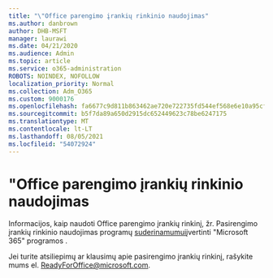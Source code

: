 ```yaml
---
title: "\"Office parengimo įrankių rinkinio naudojimas"
ms.author: danbrown
author: DHB-MSFT
manager: laurawi
ms.date: 04/21/2020
ms.audience: Admin
ms.topic: article
ms.service: o365-administration
ROBOTS: NOINDEX, NOFOLLOW
localization_priority: Normal
ms.collection: Adm_O365
ms.custom: 9000176
ms.openlocfilehash: fa6677c9d811b863462ae720e722735fd544ef568e6e10a95cff35e54948735e
ms.sourcegitcommit: b5f7da89a650d2915dc652449623c78be6247175
ms.translationtype: MT
ms.contentlocale: lt-LT
ms.lasthandoff: 08/05/2021
ms.locfileid: "54072924"
---
```

# <a name="using-the-office-readiness-toolkit"></a>"Office parengimo įrankių rinkinio naudojimas

Informacijos, kaip naudoti Office parengimo įrankių rinkinį, žr. Pasirengimo įrankių rinkinio naudojimas programų [suderinamumui](https://docs.microsoft.com/DeployOffice/readiness-toolkit-application-compatibility-microsoft-365-apps)įvertinti "Microsoft 365" programos .

Jei turite atsiliepimų ar klausimų apie pasirengimo įrankių rinkinį, rašykite mums el. ReadyForOffice@microsoft.com.
